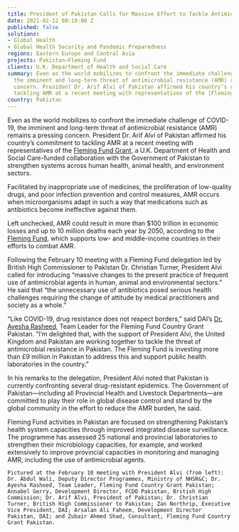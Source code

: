 ```yaml
---
title: President of Pakistan Calls for Massive Effort to Tackle Antimicrobial Resistance
date: 2021-02-12 08:19:00 Z
published: false
solutions:
- Global Health
- Global Health Security and Pandemic Preparedness
regions: Eastern Europe and Central Asia
projects: Pakistan—Fleming Fund
clients: U.K. Department of Health and Social Care
summary: Even as the world mobilizes to confront the immediate challenge of COVID-19,
  the imminent and long-term threat of antimicrobial resistance (AMR) remains a pressing
  concern. President Dr. Arif Alvi of Pakistan affirmed his country’s commitment to
  tackling AMR at a recent meeting with representatives of the [Fleming Fund Grant](https://www.dai.com/our-work/projects/pakistan-fleming-fund).
country: Pakistan
---
```


Even as the world mobilizes to confront the immediate challenge of COVID-19, the imminent and long-term threat of antimicrobial resistance (AMR) remains a pressing concern. President Dr. Arif Alvi of Pakistan affirmed his country’s commitment to tackling AMR at a recent meeting with representatives of the [Fleming Fund Grant](https://www.dai.com/our-work/projects/pakistan-fleming-fund), a U.K. Department of Health and Social Care-funded collaboration with the Government of Pakistan to strengthen systems across human health, animal health, and environment sectors. 

Facilitated by inappropriate use of medicines, the proliferation of low-quality drugs, and poor infection prevention and control measures, AMR occurs when microorganisms adapt in such a way that medications such as antibiotics become ineffective against them. 

Left unchecked, AMR could result in more than $100 trillion in economic losses and up to 10 million deaths each year by 2050, according to the [Fleming Fund](https://www.flemingfund.org/our-approach/about-amr/), which supports low- and middle-income countries in their efforts to combat AMR.



Following the February 10 meeting with a Fleming Fund delegation led by British High Commissioner to Pakistan Dr. Christian Turner, President Alvi called for introducing “massive changes to the present practice of frequent use of antimicrobial agents in human, animal and environmental sectors.” He said that “the unnecessary use of antibiotics posed serious health challenges requiring the change of attitude by medical practitioners and society as a whole.”

“Like COVID-19, drug resistance does not respect borders,” said DAI’s [Dr. Ayesha Rasheed](https://www.dai.com/who-we-are/our-team/ayesha-rasheed), Team Leader for the Fleming Fund Country Grant Pakistan. “I’m delighted that, with the support of President Alvi, the United Kingdom and Pakistan are working together to tackle the threat of antimicrobial resistance in Pakistan. The Fleming Fund is investing more than £9 million in Pakistan to address this and support public health laboratories in the country.”

In his remarks to the delegation, President Alvi noted that Pakistan is currently confronting several drug-resistant epidemics. The Government of Pakistan—including all Provincial Health and Livestock Departments—are committed to play their role in global disease control and stand by the global community in the effort to reduce the AMR burden, he said.

Fleming Fund activities in Pakistan are focused on strengthening Pakistan’s health system capacities through improved integrated disease surveillance. The programme has assessed 25 national and provincial laboratories to strengthen their microbiology capacities, for example, and worked extensively to improve provincial capacities in monitoring and managing AMR, including the use of antimicrobial agents.

            
`Pictured at the February 10 meeting with President Alvi (from left): Dr. Abdul Wali, Deputy Director Programmes, Ministry of NHSR&C; Dr. Ayesha Rasheed, Team Leader, Fleming Fund Country Grant Pakistan; Annabel Gerry, Development Director, FCDO Pakistan, British High Commission; Dr. Arif Alvi, President of Pakistan; Dr. Christian Turner, British High Commissioner to Pakistan; Zan Northrip, Executive Vice President, DAI; Arsalan Ali Faheem, Development Director Pakistan, DAI; and Zubair Ahmed Shad, Consultant, Fleming Fund Country Grant Pakistan.`